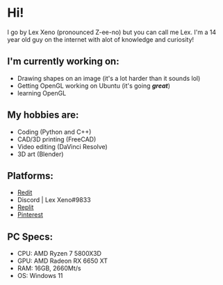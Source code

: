 # Hi!
I go by Lex Xeno (pronounced Z-ee-no) but you can call me Lex.
I'm a 14 year old guy on the internet with alot of knowledge and curiosity!

## I'm currently working on:
* Drawing shapes on an image (it's a lot harder than it sounds lol)
* Getting OpenGL working on Ubuntu (it's going **_great_**)
* learning OpenGL

## My hobbies are:
* Coding (Python and C++)
* CAD/3D printing (FreeCAD)
* Video editing (DaVinci Resolve)
* 3D art (Blender)

## Platforms:
* [Redit](https://www.reddit.com/user/TheRealXeno-L/)
* Discord | Lex Xeno#9833
* [Replit](https://replit.com/@LexXeno)
* [Pinterest](https://www.pinterest.co.uk/Lex_Xeno/)

## PC Specs:
* CPU: AMD Ryzen 7 5800X3D
* GPU: AMD Radeon RX 6650 XT
* RAM: 16GB, 2660Mt/s
* OS: Windows 11
